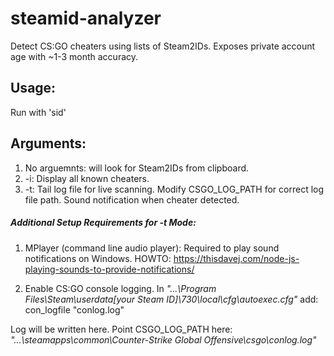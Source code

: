# steamid-analyzer
Detect CS:GO cheaters using lists of Steam2IDs.
Exposes private account age with ~1-3 month accuracy.

## Usage:
Run with 'sid'

## Arguments:
1. No arguemnts: will look for Steam2IDs from clipboard.
2. -i: Display all known cheaters.
3. -t: Tail log file for live scanning.  Modify CSGO_LOG_PATH for correct log file path. Sound notification when cheater detected.

##### Additional Setup Requirements for -t Mode:
1. MPlayer (command line audio player): Required to play sound notifications on Windows.
HOWTO: https://thisdavej.com/node-js-playing-sounds-to-provide-notifications/

2. Enable CS:GO console logging.
In *"...\Program Files\Steam\userdata[your Steam ID]\730\local\cfg\autoexec.cfg"* add:
con_logfile "conlog.log"

Log will be written here. Point CSGO_LOG_PATH here:
*"...\steamapps\common\Counter-Strike Global Offensive\csgo\conlog.log"*

